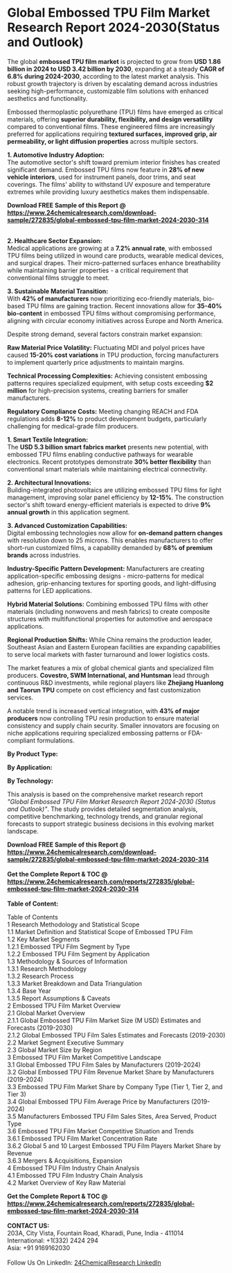 <h1>Global Embossed TPU Film Market Research Report 2024-2030(Status and Outlook)</h1><p>The global <strong>embossed TPU film market</strong> is projected to grow from <strong>USD 1.86 billion in 2024 to USD 3.42 billion by 2030</strong>, expanding at a steady <strong>CAGR of 6.8% during 2024-2030</strong>, according to the latest market analysis. This robust growth trajectory is driven by escalating demand across industries seeking high-performance, customizable film solutions with enhanced aesthetics and functionality.</p><p>Embossed thermoplastic polyurethane (TPU) films have emerged as critical materials, offering <strong>superior durability, flexibility, and design versatility</strong> compared to conventional films. These engineered films are increasingly preferred for applications requiring <strong>textured surfaces, improved grip, air permeability, or light diffusion properties</strong> across multiple sectors.</p><p><strong>1. Automotive Industry Adoption:</strong><br>
The automotive sector's shift toward premium interior finishes has created significant demand. Embossed TPU films now feature in <strong>28% of new vehicle interiors</strong>, used for instrument panels, door trims, and seat coverings. The films' ability to withstand UV exposure and temperature extremes while providing luxury aesthetics makes them indispensable.</p><div><b>Download FREE Sample of this Report @ 
            <a href="https://www.24chemicalresearch.com/download-sample/272835/global-embossed-tpu-film-market-2024-2030-314">
            https://www.24chemicalresearch.com/download-sample/272835/global-embossed-tpu-film-market-2024-2030-314</a></b></div><br><p><strong>2. Healthcare Sector Expansion:</strong><br>
Medical applications are growing at a <strong>7.2% annual rate</strong>, with embossed TPU films being utilized in wound care products, wearable medical devices, and surgical drapes. Their micro-patterned surfaces enhance breathability while maintaining barrier properties - a critical requirement that conventional films struggle to meet.</p><p><strong>3. Sustainable Material Transition:</strong><br>
With <strong>42% of manufacturers</strong> now prioritizing eco-friendly materials, bio-based TPU films are gaining traction. Recent innovations allow for <strong>35-40% bio-content</strong> in embossed TPU films without compromising performance, aligning with circular economy initiatives across Europe and North America.</p><p>Despite strong demand, several factors constrain market expansion:</p><p><strong>Raw Material Price Volatility:</strong> Fluctuating MDI and polyol prices have caused <strong>15-20% cost variations</strong> in TPU production, forcing manufacturers to implement quarterly price adjustments to maintain margins.</p><p><strong>Technical Processing Complexities:</strong> Achieving consistent embossing patterns requires specialized equipment, with setup costs exceeding <strong>$2 million</strong> for high-precision systems, creating barriers for smaller manufacturers.</p><p><strong>Regulatory Compliance Costs:</strong> Meeting changing REACH and FDA regulations adds <strong>8-12%</strong> to product development budgets, particularly challenging for medical-grade film producers.</p><p><strong>1. Smart Textile Integration:</strong><br>
The <strong>USD 5.3 billion smart fabrics market</strong> presents new potential, with embossed TPU films enabling conductive pathways for wearable electronics. Recent prototypes demonstrate <strong>30% better flexibility</strong> than conventional smart materials while maintaining electrical connectivity.</p><p><strong>2. Architectural Innovations:</strong><br>
Building-integrated photovoltaics are utilizing embossed TPU films for light management, improving solar panel efficiency by <strong>12-15%</strong>. The construction sector's shift toward energy-efficient materials is expected to drive <strong>9% annual growth</strong> in this application segment.</p><p><strong>3. Advanced Customization Capabilities:</strong><br>
Digital embossing technologies now allow for <strong>on-demand pattern changes</strong> with resolution down to 25 microns. This enables manufacturers to offer short-run customized films, a capability demanded by <strong>68% of premium brands</strong> across industries.</p><p><strong>Industry-Specific Pattern Development:</strong> Manufacturers are creating application-specific embossing designs - micro-patterns for medical adhesion, grip-enhancing textures for sporting goods, and light-diffusing patterns for LED applications.</p><p><strong>Hybrid Material Solutions:</strong> Combining embossed TPU films with other materials (including nonwovens and mesh fabrics) to create composite structures with multifunctional properties for automotive and aerospace applications.</p><p><strong>Regional Production Shifts:</strong> While China remains the production leader, Southeast Asian and Eastern European facilities are expanding capabilities to serve local markets with faster turnaround and lower logistics costs.</p><p>The market features a mix of global chemical giants and specialized film producers. <strong>Covestro, SWM International, and Huntsman</strong> lead through continuous R&amp;D investments, while regional players like <strong>Zhejiang Huanlong and Taorun TPU</strong> compete on cost efficiency and fast customization services.</p><p>A notable trend is increased vertical integration, with <strong>43% of major producers</strong> now controlling TPU resin production to ensure material consistency and supply chain security. Smaller innovators are focusing on niche applications requiring specialized embossing patterns or FDA-compliant formulations.</p><p><strong>By Product Type:</strong></p><p><strong>By Application:</strong></p><p><strong>By Technology:</strong></p><p>This analysis is based on the comprehensive market research report <em>"Global Embossed TPU Film Market Research Report 2024-2030 (Status and Outlook)"</em>. The study provides detailed segmentation analysis, competitive benchmarking, technology trends, and granular regional forecasts to support strategic business decisions in this evolving market landscape.</p><div><b>Download FREE Sample of this Report @ 
            <a href="https://www.24chemicalresearch.com/download-sample/272835/global-embossed-tpu-film-market-2024-2030-314">
            https://www.24chemicalresearch.com/download-sample/272835/global-embossed-tpu-film-market-2024-2030-314</a></b></div><br><div><b>Get the Complete Report & TOC @ 
            <a href="https://www.24chemicalresearch.com/reports/272835/global-embossed-tpu-film-market-2024-2030-314">
            https://www.24chemicalresearch.com/reports/272835/global-embossed-tpu-film-market-2024-2030-314</a></b></div><br>
            <b>Table of Content:</b><p>Table of Contents<br />
1 Research Methodology and Statistical Scope<br />
1.1 Market Definition and Statistical Scope of Embossed TPU Film<br />
1.2 Key Market Segments<br />
1.2.1 Embossed TPU Film Segment by Type<br />
1.2.2 Embossed TPU Film Segment by Application<br />
1.3 Methodology & Sources of Information<br />
1.3.1 Research Methodology<br />
1.3.2 Research Process<br />
1.3.3 Market Breakdown and Data Triangulation<br />
1.3.4 Base Year<br />
1.3.5 Report Assumptions & Caveats<br />
2 Embossed TPU Film Market Overview<br />
2.1 Global Market Overview<br />
2.1.1 Global Embossed TPU Film Market Size (M USD) Estimates and Forecasts (2019-2030)<br />
2.1.2 Global Embossed TPU Film Sales Estimates and Forecasts (2019-2030)<br />
2.2 Market Segment Executive Summary<br />
2.3 Global Market Size by Region<br />
3 Embossed TPU Film Market Competitive Landscape<br />
3.1 Global Embossed TPU Film Sales by Manufacturers (2019-2024)<br />
3.2 Global Embossed TPU Film Revenue Market Share by Manufacturers (2019-2024)<br />
3.3 Embossed TPU Film Market Share by Company Type (Tier 1, Tier 2, and Tier 3)<br />
3.4 Global Embossed TPU Film Average Price by Manufacturers (2019-2024)<br />
3.5 Manufacturers Embossed TPU Film Sales Sites, Area Served, Product Type<br />
3.6 Embossed TPU Film Market Competitive Situation and Trends<br />
3.6.1 Embossed TPU Film Market Concentration Rate<br />
3.6.2 Global 5 and 10 Largest Embossed TPU Film Players Market Share by Revenue<br />
3.6.3 Mergers & Acquisitions, Expansion<br />
4 Embossed TPU Film Industry Chain Analysis<br />
4.1 Embossed TPU Film Industry Chain Analysis<br />
4.2 Market Overview of Key Raw Material</p><div><b>Get the Complete Report & TOC @ 
            <a href="https://www.24chemicalresearch.com/reports/272835/global-embossed-tpu-film-market-2024-2030-314">
            https://www.24chemicalresearch.com/reports/272835/global-embossed-tpu-film-market-2024-2030-314</a></b></div><br><b>CONTACT US:</b><br>
            203A, City Vista, Fountain Road, Kharadi, Pune, India - 411014<br>
            International: +1(332) 2424 294<br>
            Asia: +91 9169162030 <br><br>
            Follow Us On LinkedIn: <a href="https://www.linkedin.com/company/24chemicalresearch/">24ChemicalResearch LinkedIn</a>